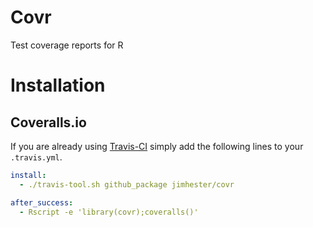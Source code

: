 # Covr #
Test coverage reports for R

# Installation #
## Coveralls.io ##
If you are already using [Travis-CI](https://travis-ci.org) simply add the
following lines to your `.travis.yml`.

```yml
install:
  - ./travis-tool.sh github_package jimhester/covr

after_success:
  - Rscript -e 'library(covr);coveralls()'
```
